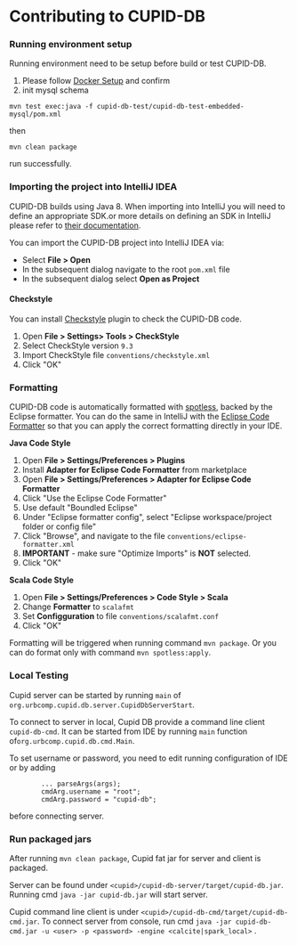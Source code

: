 # Contributing to CUPID-DB

### Running environment setup

Running environment need to be setup before build or test CUPID-DB.

1. Please follow [Docker Setup](docker/local/README.md) and confirm
2. init mysql schema

```shell
mvn test exec:java -f cupid-db-test/cupid-db-test-embedded-mysql/pom.xml
```

then

```
mvn clean package
```

run successfully.

### Importing the project into IntelliJ IDEA

CUPID-DB builds using Java 8. When importing into IntelliJ you will need to define an appropriate SDK.or more details on
defining an SDK in IntelliJ please refer
to [their documentation](https://www.jetbrains.com/help/idea/sdk.html#define-sdk).

You can import the CUPID-DB project into IntelliJ IDEA via:

- Select **File > Open**
- In the subsequent dialog navigate to the root `pom.xml` file
- In the subsequent dialog select **Open as Project**

#### Checkstyle

You can install [Checkstyle] plugin to check the CUPID-DB code.

1. Open **File > Settings> Tools > CheckStyle**
2. Select CheckStyle version `9.3`
3. Import CheckStyle file `conventions/checkstyle.xml`
4. Click "OK"

### Formatting

CUPID-DB code is automatically formatted with [spotless], backed by the Eclipse formatter. You can do the same in
IntelliJ with the [Eclipse Code Formatter] so that you can apply the correct formatting directly in your IDE.

**Java Code Style**

1. Open **File > Settings/Preferences > Plugins**
2. Install **Adapter for Eclipse Code Formatter** from marketplace
3. Open **File > Settings/Preferences > Adapter for Eclipse Code Formatter**
4. Click "Use the Eclipse Code Formatter"
5. Use default "Boundled Eclipse"
6. Under "Eclipse formatter config", select "Eclipse workspace/project folder or config file"
7. Click "Browse", and navigate to the file `conventions/eclipse-formatter.xml`
8. **IMPORTANT** - make sure "Optimize Imports" is **NOT** selected.
9. Click "OK"

**Scala Code Style**

1. Open **File > Settings/Preferences > Code Style > Scala**
2. Change **Formatter** to `scalafmt`
3. Set **Configguration** to file `conventions/scalafmt.conf`
4. Click "OK"

Formatting will be triggered when running command `mvn package`. Or you can do format only with
command `mvn spotless:apply`.

### Local Testing

Cupid server can be started by running `main` of `org.urbcomp.cupid.db.server.CupidDbServerStart`.

To connect to server in local, Cupid DB provide a command line client `cupid-db-cmd`. 
It can be started from IDE by running `main` function of`org.urbcomp.cupid.db.cmd.Main`. 

To set username or password, you need to edit running configuration of IDE or by adding
```
        ... parseArgs(args);
        cmdArg.username = "root";
        cmdArg.password = "cupid-db";
```
before connecting server.

### Run packaged jars

After running `mvn clean package`, Cupid fat jar for server and client is packaged.

Server can be found under `<cupid>/cupid-db-server/target/cupid-db.jar`. 
Running cmd `java -jar cupid-db.jar` will start server.

Cupid command line client is under `<cupid>/cupid-db-cmd/target/cupid-db-cmd.jar`. 
To connect server from console, run cmd `java -jar cupid-db-cmd.jar -u <user> -p <password> -engine <calcite|spark_local>`
.

[checkstyle]: https://plugins.jetbrains.com/plugin/1065-checkstyle-idea

[spotless]: https://github.com/diffplug/spotless

[eclipse code formatter]: https://plugins.jetbrains.com/plugin/6546-eclipse-code-formatter
